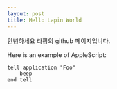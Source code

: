 ```yaml
---
layout: post
title: Hello Lapin World
---
```


안녕하세요 라팡의 github 페이지입니다.

Here is an example of AppleScript:

    tell application "Foo"
        beep
    end tell


